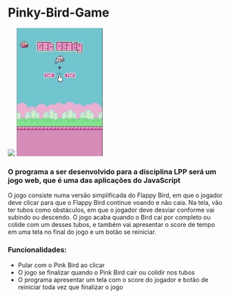 # Pinky-Bird-Game 

<p float="left">

 <img src="https://user-images.githubusercontent.com/105131652/186226747-206a5cb6-0390-445f-9ab7-aaa88827750e.jpg" width="200" />

 <img src="https://github.com/AyuHamano/Pink-Bird-Game/blob/main/PinkBird.png" width="200" />

</p>


### O programa a ser desenvolvido para a disciplina LPP será um jogo web, que é uma das aplicações do JavaScript 

  O jogo consiste numa versão simplificada do Flappy Bird, em que o jogador deve clicar para que o Flappy Bird continue voando e não caia. Na tela, vão ter tubos como obstáculos, em que o jogador deve desviar conforme vai subindo ou descendo. O jogo acaba quando o Bird cai por completo ou colide com um desses tubos, e também vai apresentar o score de tempo em uma tela no final do jogo e um botão se reiniciar.

### Funcionalidades:
- Pular com o Pink Bird ao clicar
- O jogo se finalizar quando o Pink Bird cair ou colidir nos tubos
- O programa apresentar um tela com o score do jogador e botão de reiniciar toda vez que finalizar o jogo
